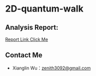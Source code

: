 # 2D-quantum-walk
## Analysis Report:
[Report Link Click Me](https://drive.google.com/file/d/13FKcsMglZpTCMYM-BNdoU05YPiOsOd2x/view?usp=sharing)
## Contact Me
* Xianglin Wu：[zenith3092@gmail.com](mailto:zenith3092@gmail.com)